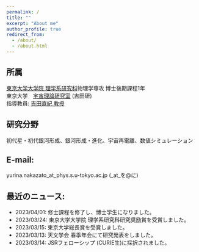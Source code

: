 ```yaml
---
permalink: /
title: ""
excerpt: "About me"
author_profile: true
redirect_from: 
  - /about/
  - /about.html
---
```


## 所属  
[東京大学大学院 理学系研究科](https://www.phys.s.u-tokyo.ac.jp/en/)物理学専攻 博士後期課程1年  
東京大学　[宇宙理論研究室](http://www-utap.phys.s.u-tokyo.ac.jp/index.html) (吉田研)  
指導教員: [吉田直紀 教授](http://www-utap.phys.s.u-tokyo.ac.jp/naoki.yoshida/)

## 研究分野  
初代星・初代銀河形成、銀河形成・進化、宇宙再電離、数値シミュレーション

## E-mail: 
yurina.nakazato_at_phys.s.u-tokyo.ac.jp (_at_を@に)

## 最近のニュース:  
* 2023/04/01: 修士課程を修了し、博士学生になりました。  
* 2023/03/24: 東京大学大学院 理学系研究科研究奨励賞を受賞しました。  
* 2023/03/15: 東京大学総長賞を受賞しました。
* 2023/03/13: 天文学会 春季年会にて研究発表をしました。  
* 2023/03/14: JSRフェローシップ (CURIE生)に採択されました。  

